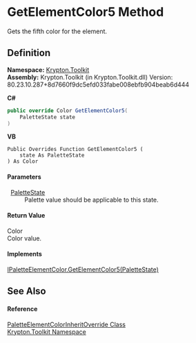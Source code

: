# GetElementColor5 Method


Gets the fifth color for the element.



## Definition
**Namespace:** <a href="79d2eac2-21f4-54ff-7552-b20c33c30600.md">Krypton.Toolkit</a>  
**Assembly:** Krypton.Toolkit (in Krypton.Toolkit.dll) Version: 80.23.10.287+8d7660f9dc5efd033fabe008ebfb904beab6d444

**C#**
``` C#
public override Color GetElementColor5(
	PaletteState state
)
```
**VB**
``` VB
Public Overrides Function GetElementColor5 ( 
	state As PaletteState
) As Color
```



#### Parameters
<dl><dt>  <a href="93e626cd-00cf-240e-06c6-ab4d47e982ba.md">PaletteState</a></dt><dd>Palette value should be applicable to this state.</dd></dl>

#### Return Value
Color  
Color value.

#### Implements
<a href="1086df08-9843-310d-a213-2bbd83f400b4.md">IPaletteElementColor.GetElementColor5(PaletteState)</a>  


## See Also


#### Reference
<a href="a4aed9a5-7316-179b-8318-a69afe0a71ec.md">PaletteElementColorInheritOverride Class</a>  
<a href="79d2eac2-21f4-54ff-7552-b20c33c30600.md">Krypton.Toolkit Namespace</a>  
